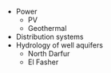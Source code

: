 - Power
	- PV
	- Geothermal
- Distribution systems
- Hydrology of well aquifers
	- North Darfur
	- El Fasher